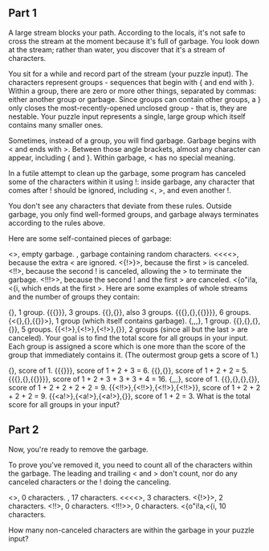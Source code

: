 ## Part 1

A large stream blocks your path. According to the locals, it's not safe to cross the stream at the moment because it's full of garbage. You look down at the stream; rather than water, you discover that it's a stream of characters.

You sit for a while and record part of the stream (your puzzle input). The characters represent groups - sequences that begin with { and end with }. Within a group, there are zero or more other things, separated by commas: either another group or garbage. Since groups can contain other groups, a } only closes the most-recently-opened unclosed group - that is, they are nestable. Your puzzle input represents a single, large group which itself contains many smaller ones.

Sometimes, instead of a group, you will find garbage. Garbage begins with < and ends with >. Between those angle brackets, almost any character can appear, including { and }. Within garbage, < has no special meaning.

In a futile attempt to clean up the garbage, some program has canceled some of the characters within it using !: inside garbage, any character that comes after ! should be ignored, including <, >, and even another !.

You don't see any characters that deviate from these rules. Outside garbage, you only find well-formed groups, and garbage always terminates according to the rules above.

Here are some self-contained pieces of garbage:

<>, empty garbage.
<random characters>, garbage containing random characters.
<<<<>, because the extra < are ignored.
<{!>}>, because the first > is canceled.
<!!>, because the second ! is canceled, allowing the > to terminate the garbage.
<!!!>>, because the second ! and the first > are canceled.
<{o"i!a,<{i<a>, which ends at the first >.
Here are some examples of whole streams and the number of groups they contain:

{}, 1 group.
{{{}}}, 3 groups.
{{},{}}, also 3 groups.
{{{},{},{{}}}}, 6 groups.
{<{},{},{{}}>}, 1 group (which itself contains garbage).
{<a>,<a>,<a>,<a>}, 1 group.
{{<a>},{<a>},{<a>},{<a>}}, 5 groups.
{{<!>},{<!>},{<!>},{<a>}}, 2 groups (since all but the last > are canceled).
Your goal is to find the total score for all groups in your input. Each group is assigned a score which is one more than the score of the group that immediately contains it. (The outermost group gets a score of 1.)

{}, score of 1.
{{{}}}, score of 1 + 2 + 3 = 6.
{{},{}}, score of 1 + 2 + 2 = 5.
{{{},{},{{}}}}, score of 1 + 2 + 3 + 3 + 3 + 4 = 16.
{<a>,<a>,<a>,<a>}, score of 1.
{{<ab>},{<ab>},{<ab>},{<ab>}}, score of 1 + 2 + 2 + 2 + 2 = 9.
{{<!!>},{<!!>},{<!!>},{<!!>}}, score of 1 + 2 + 2 + 2 + 2 = 9.
{{<a!>},{<a!>},{<a!>},{<ab>}}, score of 1 + 2 = 3.
What is the total score for all groups in your input?

## Part 2

Now, you're ready to remove the garbage.

To prove you've removed it, you need to count all of the characters within the garbage. The leading and trailing < and > don't count, nor do any canceled characters or the ! doing the canceling.

<>, 0 characters.
<random characters>, 17 characters.
<<<<>, 3 characters.
<{!>}>, 2 characters.
<!!>, 0 characters.
<!!!>>, 0 characters.
<{o"i!a,<{i<a>, 10 characters.

How many non-canceled characters are within the garbage in your puzzle input?
